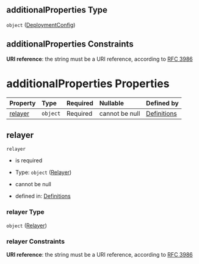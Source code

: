 ## additionalProperties Type

`object` ([DeploymentConfig](definitions-definitions-deploymentconfig.md))

## additionalProperties Constraints

**URI reference**: the string must be a URI reference, according to [RFC 3986](https://tools.ietf.org/html/rfc3986 "check the specification")

# additionalProperties Properties

| Property            | Type     | Required | Nullable       | Defined by                                                                                                     |
| :------------------ | :------- | :------- | :------------- | :------------------------------------------------------------------------------------------------------------- |
| [relayer](#relayer) | `object` | Required | cannot be null | [Definitions](definitions-definitions-relayer.md "#/definitions/deploymentConfig/properties/relayer") |

## relayer



`relayer`

*   is required

*   Type: `object` ([Relayer](definitions-definitions-relayer.md))

*   cannot be null

*   defined in: [Definitions](definitions-definitions-relayer.md "#/definitions/deploymentConfig/properties/relayer")

### relayer Type

`object` ([Relayer](definitions-definitions-relayer.md))

### relayer Constraints

**URI reference**: the string must be a URI reference, according to [RFC 3986](https://tools.ietf.org/html/rfc3986 "check the specification")
